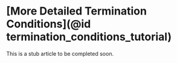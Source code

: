 # [More Detailed Termination Conditions](@id termination_conditions_tutorial)

This is a stub article to be completed soon.
